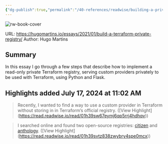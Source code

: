```yaml
---
{"dg-publish":true,"permalink":"/40-references/readwise/building-a-private-terraform-registry/","tags":["rw/articles"]}
---
```


![rw-book-cover](https://readwise-assets.s3.amazonaws.com/static/images/article2.74d541386bbf.png)
  
URL: https://hugomartins.io/essays/2021/01/build-a-terraform-private-registry/
Author: Hugo Martins

## Summary

In this essay I go through a few steps that describe how to implement a read-only private Terraform registry, serving custom providers privately to be used with Terraform, using Python and Flask.

## Highlights added July 17, 2024 at 11:02 AM
>Recently, I wanted to find a way to use a custom provider in Terraform without storing in in Terraform’s official registry. ([View Highlight] (https://read.readwise.io/read/01h39sw67eymj6qp5rrj4hdhqv))


>I searched online and found two open-source registries: [citizen](https://github.com/outsideris/citizen) and [anthology](https://github.com/erikvanbrakel/anthology). ([View Highlight] (https://read.readwise.io/read/01h39svtz838zwybry4spe0mcx))


